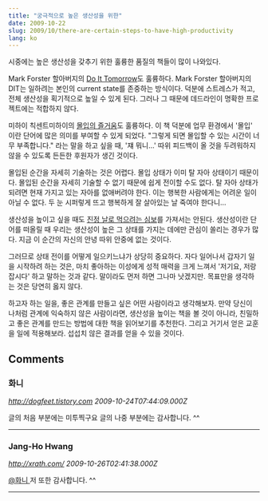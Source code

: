 ```yaml
---
title: "궁극적으로 높은 생산성을 위한"
date: 2009-10-22
slug: 2009/10/there-are-certain-steps-to-have-high-productivity
lang: ko
---
```


시중에는 높은 생산성을 갖추기 위한 훌륭한 품질의 책들이 많이 나와있다.

Mark Forster 할아버지의 [Do It Tomorrow](http://www.amazon.com/Tomorrow-Other-Secrets-Time-Management/dp/0340909129/ref=sr_1_1?ie=UTF8&s=books&qid=1256206918&sr=8-1)도 훌륭하다. Mark Forster 할아버지의 DIT는 일하려는 본인의 current state를 존중하는 방식이다. 덕분에 스트레스가 적고, 전체 생산성을 획기적으로 높일 수 있게 된다. 그러나 그 때문에 데드라인이 명확한 프로젝트에는 적합하지 않다.

미하이 칙센트미하이의 [몰입의 즐거움](http://www.yes24.com/24/goods/2765643)도 훌륭하다. 이 책 덕분에 업무 환경에서 '몰입' 이란 단어에 많은 의미를 부여할 수 있게 되었다. "그렇게 되면 몰입할 수 있는 시간이 너무 부족합니다." 라는 말을 하고 싶을 때, '쟤 뭐니...' 따위 피드백이 올 것을 두려워하지 않을 수 있도록 든든한 후원자가 생긴 것이다.

몰입된 순간을 자세히 기술하는 것은 어렵다. 몰입 상태가 이미 탈 자아 상태이기 때문이다. 몰입된 순간을 자세히 기술할 수 없기 때문에 쉽게 전이할 수도 없다. 탈 자아 상태가 되려면 현재 가지고 있는 자아를 없애버려야 한다. 이는 행복한 사람에게는 어려운 일이 아닐 수 없다. 두 눈 시퍼렇게 뜨고 행복하게 잘 살아있는 날 죽여야 한다니...

생산성을 높이고 싶을 때도 [진정 날로 먹으려는 심보](/2009/09/진정-날로-먹으려는-심보란/)를 가져서는 안된다. 생산성이란 단어를 떠올릴 때 우리는 생산성이 높은 그 상태를 가지는 데에만 관심이 쏠리는 경우가 많다. 지금 이 순간의 자신의 안녕 따위 안중에 없는 것이다.

그러므로 상태 전이를 어떻게 일으키느냐가 상당히 중요하다. 자다 일어나서 갑자기 일을 시작하려 하는 것은, 마치 좋아하는 이성에게 성적 매력을 크게 느껴서 '저기요, 저랑 잡시다' 하고 말하는 것과 같다. 말이라도 먼저 하면 그나마 낫겠지만. 목표만을 생각하는 것은 당연히 옳지 않다.

하고자 하는 일을, 좋은 관계를 만들고 싶은 어떤 사람이라고 생각해보자. 만약 당신이 나처럼 관계에 익숙하지 않은 사람이라면, 생산성을 높이는 책을 볼 것이 아니라, 친밀하고 좋은 관계를 만드는 방법에 대한 책을 읽어보기를 추천한다. 그리고 거기서 얻은 교훈을 일에 적용해보라. 섭섭치 않은 결과를 얻을 수 있을 것이다.

## Comments

### 화니
*http://dogfeet.tistory.com*
*2009-10-24T07:44:09.000Z*

글의 처음 부분에는 미투찍구요
글의 나중 부분에는 감사합니다. ^^

---

### Jang-Ho Hwang
*http://xrath.com/*
*2009-10-26T02:41:38.000Z*

[@화니 ](#comment-3382) 
저 또한 감사합니다. ^^

---

